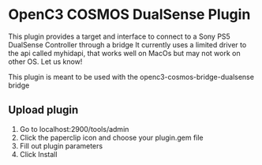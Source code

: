 # OpenC3 COSMOS DualSense Plugin

This plugin provides a target and interface to connect to a Sony PS5 DualSense Controller through a bridge
It currently uses a limited driver to the api called myhidapi, that works well on MacOs but may not work on
other OS. Let us know!

This plugin is meant to be used with the openc3-cosmos-bridge-dualsense bridge

## Upload plugin

1. Go to localhost:2900/tools/admin
1. Click the paperclip icon and choose your plugin.gem file
1. Fill out plugin parameters
1. Click Install
